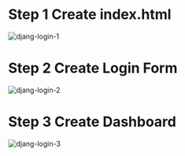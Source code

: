 # Step 1 Create index.html
![djang-login-1](https://user-images.githubusercontent.com/7127833/190076971-cabb074f-0114-4b5a-8ee0-583f82f3a2df.PNG)

# Step 2 Create Login Form
![djang-login-2](https://user-images.githubusercontent.com/7127833/190076981-f107be96-e621-4b31-8d25-3c0843d389a5.PNG)

# Step 3 Create Dashboard
![djang-login-3](https://user-images.githubusercontent.com/7127833/190076992-38c7034f-864f-416d-866a-d5279066a6b2.PNG)
